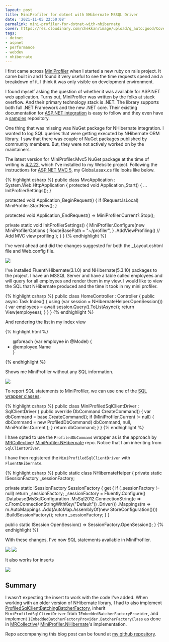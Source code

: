```yaml
---
layout: post
title: MiniProfiler for dotnet with NHibernate MSSQL Driver
date: '2021-11-05 22:50:08'
permalink: mini-profiler-for-dotnet-with-nhibernate
cover: https://res.cloudinary.com/chekkan/image/upload/q_auto:good/Cover-Image.png
tags:
- dotnet
- aspnet
- performance
- webdev
- nhibernate
---
```


I first came across [MiniProfiler](https://miniprofiler.com/) when I started a 
new ruby on rails project. It came built in and I found it very useful to see 
the time requests spend and a breakdown of it. I think it was only visible on 
development environment.

I found myself asking the question of whether it was available for ASP.NET web 
application. Turns out, MiniProfiler was written by the folks at stack overflow. 
And their primary technology stack is .NET. The library supports both full .NET 
Framework and the new .NET core. Their existing documentation for 
[ASP.NET integration](https://miniprofiler.com/dotnet/) is easy to follow and 
they even have a [samples](https://github.com/MiniProfiler/dotnet) repository.

One thing that was missing was NuGet package for NHibernate integration. I 
wanted to log SQL queries that were getting executed by NHibernate ORM library. 
I saw that there was couple of NuGet packages published by community members. 
But, they were not actively worked on by the maintainers.

The latest version for MiniProfiler.Mvc5 NuGet package at the time of writing is 
[4.2.22](https://www.nuget.org/packages/MiniProfiler/4.2.22), which I've 
installed to my Website project. Following the instructions for 
[ASP.NET MVC 5](https://miniprofiler.com/dotnet/AspDotNet), my Global.asax.cs 
file looks like below.

{% highlight csharp %}
public class MvcApplication : System.Web.HttpApplication
{
  protected void Application_Start()
  {
    ...
    InitProfilerSettings();
  }

  protected void Application_BeginRequest()
  {
    if (Request.IsLocal) MiniProfiler.StartNew();
  }
  
  protected void Application_EndRequest() => MiniProfiler.Current?.Stop();

  private static void InitProfilerSettings()
  {
    MiniProfiler.Configure(new MiniProfilerOptions
      {
        RouteBasePath = "~/profiler",
      }
      .AddViewProfiling() // Add MVC view profiling
    );
  }
}
{% endhighlight %}

I've went ahead and did the changes suggested for both the \_Layout.cshtml file 
and Web.config file.

![](https://res.cloudinary.com/chekkan/image/upload/q_auto:good/MiniProfiler-AspNetMvc5-HomePage.png)

I've installed FluentNHibernate(3.1.0) and NHibernate(5.3.10) packages to the 
project. I have an MSSQL Server and have a table called employees and will query 
for all employees and render them in my view. I would like to view the SQL that 
NHibernate produced and the time it took in my mini profiler.

{% highlight csharp %}
public class HomeController : Controller
{
  public async Task<ActionResult> Index()
  {
    using (var session = NHibernateHelper.OpenSession())
    {
      var employees = await session.Query<Employee>().ToListAsync();
      return View(employees);
    }
  }
}
{% endhighlight %}

And rendering the list in my index view

{% highlight html %}
<div class="row">
  <ul>
    @foreach (var employee in @Model)
    {
        <li>@employee.Name</li>
    }
  </ul>
</div>
{% endhighlight %}

Shows me MiniProfiler without any SQL information.

![](https://res.cloudinary.com/chekkan/image/upload/q_auto:good/MiniProfiler-without-sql.png)

To report SQL statements to MiniProfiler, we can use one of the 
[SQL wrapper classes](https://miniprofiler.com/dotnet/HowTo/ProfileSql).

{% highlight csharp %}
public class MiniProfiledSqlClientDriver : SqlClientDriver
{
  public override DbCommand CreateCommand()
  {
    var dbCommand = base.CreateCommand();
    if (MiniProfiler.Current != null)
    {
      dbCommand = new ProfiledDbCommand(
                        dbCommand, null, MiniProfiler.Current
                      );
    }
    return dbCommand;
  }
}
{% endhighlight %}

I have opted to use the `ProfiledDbCommand` wrapper as is the approach by 
[MRCollective](https://github.com/MRCollective)/
[MiniProfiler.NHibernate](https://github.com/MRCollective/MiniProfiler.NHibernate) 
repo. Notice that I am inheriting from `SqlClientDriver`.

I have then registered the `MiniProfiledSqlClientDriver` with `FluentNHibernate`.

{% highlight csharp %}
public static class NHibernateHelper
{
  private static ISessionFactory _sessionFactory;

  private static ISessionFactory SessionFactory
  {
    get
    {
      if (_sessionFactory != null) return _sessionFactory;
        _sessionFactory = Fluently.Configure()
          .Database(MsSqlConfiguration
            .MsSql2012.ConnectionString(c =>
              c.FromConnectionStringWithKey("Default"))
            .Driver<MiniProfiledSqlClientDriver>())
            .Mappings(m => m.AutoMappings
              .Add(AutoMap.AssemblyOf<Employee>(new StoreConfiguration())))
            .BuildSessionFactory();
          return _sessionFactory;
    }
  }

  public static ISession OpenSession() => SessionFactory.OpenSession();
}
{% endhighlight %}

With these changes, I've now SQL statements available in MiniProfiler.

![](https://res.cloudinary.com/chekkan/image/upload/q_auto:good/MiniProfiler-with-sql.png)
![](https://res.cloudinary.com/chekkan/image/upload/q_auto:good/MiniProfiler-with-sql-statements.png)

It also works for inserts

![](https://res.cloudinary.com/chekkan/image/upload/q_auto:good/MiniProfiler-with-sql-insert-statements.png)

## Summary

I wasn't expecting the insert to work with the code I've added. When working 
with an older version of NHibernate library, I had to also implement 
[ProfiledSqlClientBatchingBatcherFactory](https://github.com/MRCollective/MiniProfiler.NHibernate/blob/master/MiniProfiler.NHibernate/Infrastructure/ProfiledSqlClientBatchingBatcherFactory.cs), inherit 
`MiniProfiledSqlClientDriver` from `IEmbeddedBatcherFactoryProvider`, and 
implement `IEmbeddedBatcherFactoryProvider.BatcherFactoryClass` as done in 
[MRCollective](https://github.com/MRCollective)/
[MiniProfiler.NHibernate](https://github.com/MRCollective/MiniProfiler.NHibernate)'s 
implementation.

Repo accompanying this blog post can be found at 
[my github repository](https://github.com/chekkan/MiniProfilerNHibernateAspNetMvc5).
